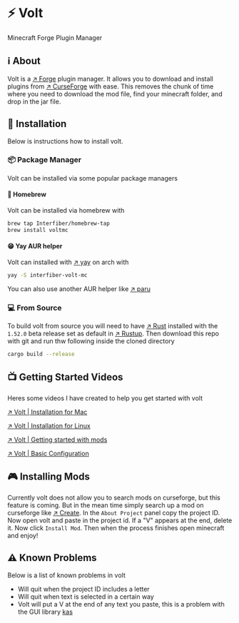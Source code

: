 # ⚡️ Volt
Minecraft Forge Plugin Manager

## ℹ️ About
Volt is a [↗️ Forge](https://minecraftforge.net/) plugin manager. It allows you to download and install plugins from [↗️ CurseForge](https://curseforge.com) with ease. This removes the chunk of time where you need to download the mod file, find your minecraft folder, and drop in the jar file.

## 📲 Installation
Below is instructions how to install volt.

### 📦 Package Manager
Volt can be installed via some popular package managers

#### 🍺 Homebrew
Volt can be installed via homebrew with
```bash
brew tap Interfiber/homebrew-tap
brew install voltmc
```

#### 😁 Yay AUR helper
Volt can installed with [↗️ yay](https://github.com/Jguer/yay) on arch with
```bash
yay -S interfiber-volt-mc
```
You can also use another AUR helper like [↗️ paru](https://github.com/Morganamilo/paru)

### 💻 From Source
To build volt from source you will need to have [↗️ Rust](https://rust-lang.org) installed with the ```1.52.0``` beta release set as default in [↗️ Rustup](https://rustup.rs). Then download this repo with git and run thw following inside the cloned directory
```bash
cargo build --release
```
## 📺 Getting Started Videos
Heres some videos I have created to help you get started with volt

[↗️ Volt | Installation for Mac](https://odysee.com)

[↗️ Volt | Installation for Linux](https://odysee.com)

[↗️ Volt | Getting started with mods](https://odysee.com)

[↗️ Volt | Basic Configuration](https://odysee.com)

## 🎮 Installing Mods
Currently volt does not allow you to search mods on curseforge, but this feature is coming. But in the mean time simply search up a mod on curseforge like [↗️  Create](https://www.curseforge.com/minecraft/mc-mods/create). In the ```About Project``` panel copy the project ID. Now open volt and paste in the project id. If a "V" appears at the end, delete it. Now click ```Install Mod```. Then when the process finishes open minecraft and enjoy!

## ⚠️ Known Problems
Below is a list of known problems in volt
   - Will quit when the project ID includes a letter
   - Will quit when text is selected in a certain way
   - Volt will put a V at the end of any text you paste, this is a problem with the GUI library [kas](https://crates.io/crates/kas)